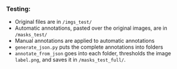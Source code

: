 ### Testing:

- Original files are in `/imgs_test/`
- Automatic annotations, pasted over the original images, are in `/masks_test/`
- Manual annotations are applied to automatic annotations
- `generate_json.py` puts the complete annotations into folders
- `annotate_from_json` goes into each folder, thresholds the image `label.png`, and saves it in `/masks_test_full/`.